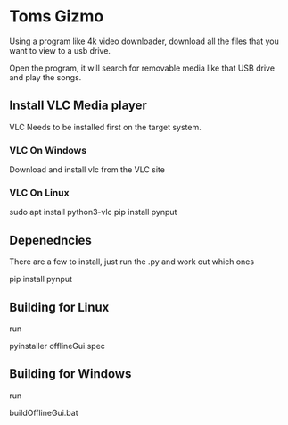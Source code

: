 # Toms Gizmo
Using a program like 4k video downloader, download all the files that you want to view to a usb drive.

Open the program, it will search for removable media like that USB drive and play the songs.

## Install VLC Media player
VLC Needs to be installed first on the target system.

### VLC On Windows
Download and install vlc from the VLC site

### VLC On Linux
sudo apt install python3-vlc
pip install pynput


## Depenedncies
There are a few to install, just run the .py and work out which ones

pip install pynput

## Building for Linux
run 

pyinstaller offlineGui.spec


## Building for Windows
run 

buildOfflineGui.bat








